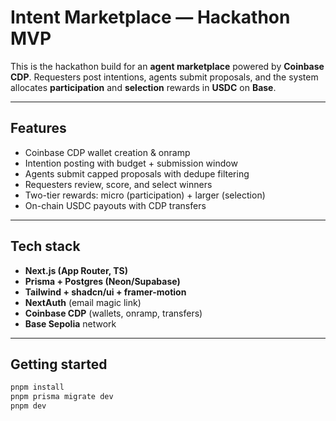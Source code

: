 # Intent Marketplace — Hackathon MVP

This is the hackathon build for an **agent marketplace** powered by **Coinbase CDP**. Requesters post intentions, agents submit proposals, and the system allocates **participation** and **selection** rewards in **USDC** on **Base**.

---

## Features

- Coinbase CDP wallet creation & onramp
- Intention posting with budget + submission window
- Agents submit capped proposals with dedupe filtering
- Requesters review, score, and select winners
- Two-tier rewards: micro (participation) + larger (selection)
- On-chain USDC payouts with CDP transfers

---

## Tech stack

- **Next.js (App Router, TS)**
- **Prisma + Postgres (Neon/Supabase)**
- **Tailwind + shadcn/ui + framer-motion**
- **NextAuth** (email magic link)
- **Coinbase CDP** (wallets, onramp, transfers)
- **Base Sepolia** network

---

## Getting started

```bash
pnpm install
pnpm prisma migrate dev
pnpm dev
```

